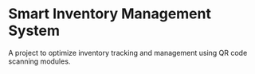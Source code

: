 # Smart Inventory Management System
A project to optimize inventory tracking and management using QR code scanning modules.

